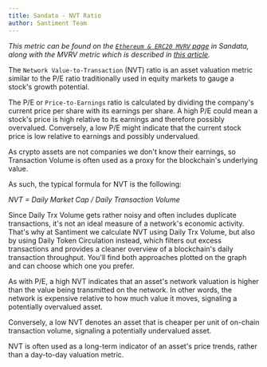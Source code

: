```yaml
---
title: Sandata - NVT Ratio
author: Santiment Team
---
```


*This metric can be found on the* [*`Ethereum & ERC20 MVRV`
page*](https://data.santiment.net/d/4BpXRALik/05-ethereum-and-erc20-mvrv?orgId=1)
*in Sandata, along with the MVRV metric which is described in* [*this
article*](/metrics/mvrv)*.*

The `Network Value-to-Transaction` (NVT) ratio is an asset valuation
metric similar to the P/E ratio traditionally used in equity markets to
gauge a stock's growth potential.

The P/E or `Price-to-Earnings` ratio is calculated by dividing the
company's current price per share with its earnings per share. A high
P/E could mean a stock's price is high relative to its earnings and
therefore possibly overvalued. Conversely, a low P/E might indicate that
the current stock price is low relative to earnings and possibly
undervalued.

As crypto assets are not companies we don't know their earnings, so
Transaction Volume is often used as a proxy for the blockchain's
underlying value.

As such, the typical formula for NVT is the following:

*NVT = Daily Market Cap / Daily Transaction Volume*

Since Daily Trx Volume gets rather noisy and often includes duplicate
transactions, it's not an ideal measure of a network's economic
activity. That's why at Santiment we calculate NVT using Daily Trx
Volume, but also by using Daily Token Circulation instead, which filters
out excess transactions and provides a cleaner overview of a
blockchain's daily transaction throughput. You'll find both approaches
plotted on the graph and can choose which one you prefer.

As with P/E, a high NVT indicates that an asset's network valuation is
higher than the value being transmitted on the network. In other words,
the network is expensive relative to how much value it moves, signaling
a potentially overvalued asset.

Conversely, a low NVT denotes an asset that is cheaper per unit of
on-chain transaction volume, signaling a potentially undervalued asset.

NVT is often used as a long-term indicator of an asset's price trends,
rather than a day-to-day valuation metric.
